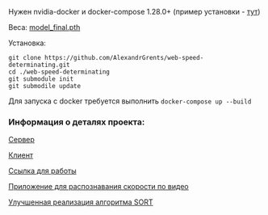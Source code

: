 Нужен nvidia-docker и docker-compose 1.28.0+ (пример установки - [тут](https://docs.docker.com/compose/install/))

Веса: [model_final.pth](https://drive.google.com/file/d/1m-vEyQl6vDjMW6cCnpFv7JFQY6N8GMOk/view?usp=sharing)

Установка:
```
git clone https://github.com/AlexandrGrents/web-speed-determinating.git
cd ./web-speed-determinating
git submodule init
git submodile update
```

Для запуска c docker требуется выполнить `docker-compose up --build`

### Информация о деталях проекта: 

[Сервер](https://github.com/AlexandrGrents/web-speed-determinating)

[Клиент](https://github.com/AlexandrGrents/interface-speed-determinationg)

[Ссылка для работы](https://alexandrgrents.github.io/interface-speed-determinationg/)

[Приложение для распознавания скорости по видео](https://github.com/AlexandrGrents/determining_vehicle_speed)

[Улучшенная реализация алгоритма SORT](https://github.com/AlexandrGrents/sort)